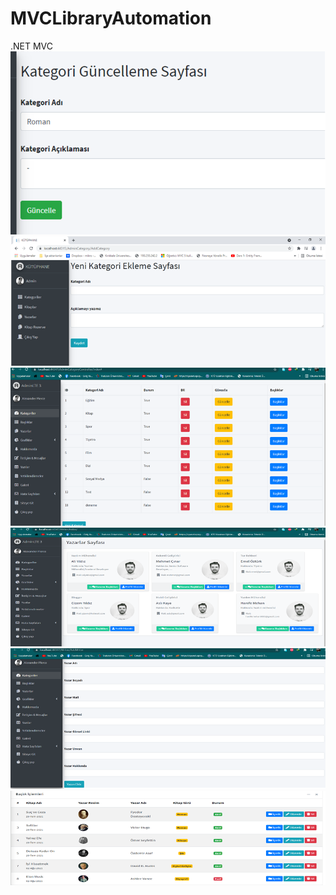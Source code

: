 # MVCLibraryAutomation
.NET MVC
<br>
<img src="img/1.png" />
<br>
<img src="img/2.png" />
<br>
<img src="img/3.png" />
<br>
<img src="img/4.png" />
<br>
<img src="img/5.png" />
<br>
<img src="img/6.png" />
